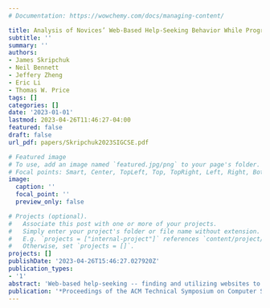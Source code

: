 ```yaml
---
# Documentation: https://wowchemy.com/docs/managing-content/

title: Analysis of Novices’ Web-Based Help-Seeking Behavior While Programming
subtitle: ''
summary: ''
authors:
- James Skripchuk
- Neil Bennett
- Jeffery Zheng
- Eric Li
- Thomas W. Price
tags: []
categories: []
date: '2023-01-01'
lastmod: 2023-04-26T11:46:27-04:00
featured: false
draft: false
url_pdf: papers/Skripchuk2023SIGCSE.pdf

# Featured image
# To use, add an image named `featured.jpg/png` to your page's folder.
# Focal points: Smart, Center, TopLeft, Top, TopRight, Left, Right, BottomLeft, Bottom, BottomRight.
image:
  caption: ''
  focal_point: ''
  preview_only: false

# Projects (optional).
#   Associate this post with one or more of your projects.
#   Simply enter your project's folder or file name without extension.
#   E.g. `projects = ["internal-project"]` references `content/project/deep-learning/index.md`.
#   Otherwise, set `projects = []`.
projects: []
publishDate: '2023-04-26T15:46:27.027920Z'
publication_types:
- '1'
abstract: 'Web-based help-seeking -- finding and utilizing websites to solve a problem -- is a critical skill during programming in both professional and academic settings. However, little work has explored how students, especially novices, engage in web-based help-seeking during programming, or what strategies they use and barriers they face. This study begins to investigate these questions through analysis of students web-search behaviors during programming. We collected think-aloud, screen recording, and log data as students completed a challenging programming task. Students were encouraged to use the web for help when needed, as if in an internship. We then qualitatively analyzed the data to address three research questions: 1) What events motivate students to use web search? 2) What strategies do students employ to search for, select, and learn from web pages? 3) What barriers do students face in web search, and when do they arise? Our results suggest that that novices use a variety of web-search strategies -- some quite unexpected -- with varying degrees of success, suggesting that web search can be a challenging skill for novice programmers. We discuss how these results inform future research and pedagogy focused on how to support students in effective web search.'
publication: '*Proceedings of the ACM Technical Symposium on Computer Science Education*'
---
```

